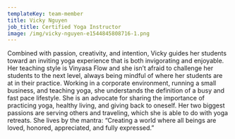 ```yaml
---
templateKey: team-member
title: Vicky Nguyen
job_title: Certified Yoga Instructor
image: /img/vicky-nguyen-e1544845808716-1.png
---
```


Combined with passion, creativity, and intention, Vicky guides her students toward an inviting yoga experience that is both invigorating and enjoyable. Her teaching style is Vinyasa Flow and she isn’t afraid to challenge her students to the next level, always being mindful of where her students are at in their practice. Working in a corporate environment, running a small business, and teaching yoga, she understands the definition of a busy and fast pace lifestyle. She is an advocate for sharing the importance of practicing yoga, healthy living, and giving back to oneself. Her two biggest passions are serving others and traveling, which she is able to do with yoga retreats. She lives by the mantra: “Creating a world where all beings are loved, honored, appreciated, and fully expressed.”
